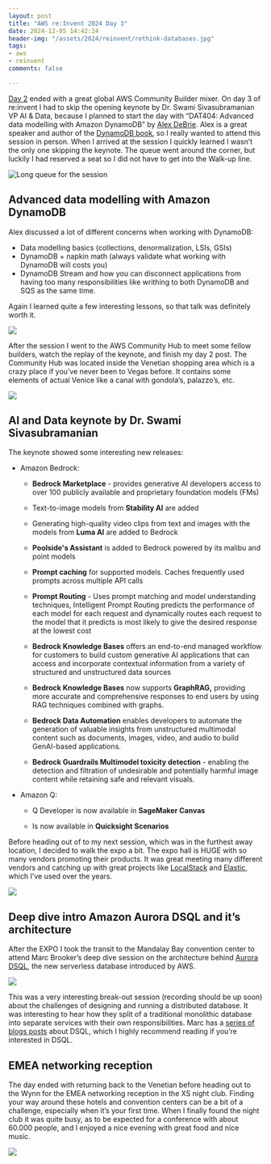 ```yaml
---
layout: post
title: "AWS re:Invent 2024 Day 3"
date: 2024-12-05 14:42:24
header-img: "/assets/2024/reinvent/rethink-databases.jpg"
tags:
- aws
- reinvent
comments: false

---
```


[Day 2](/2024/12/aws-reinvent-day-2.html) ended with a great global AWS Community Builder mixer. On day 3 of re:invent I had to skip the opening keynote by Dr. Swami Sivasubramanian VP AI & Data, because I planned to start the day with “DAT404: Advanced data modelling with Amazon DynamoDB” by [Alex DeBrie](https://www.alexdebrie.com). Alex is a great speaker and author of the [DynamoDB book](https://dynamodbbook.com), so I really wanted to attend this session in person. When I arrived at the session I quickly learned I wasn’t the only one skipping the keynote. The queue went around the corner, but luckily I had reserved a seat so I did not have to get into the Walk-up line.

![Long queue for the session](https://cdn.hashnode.com/res/hashnode/image/upload/v1733694445246/d69c1a68-1a23-4ae5-a21b-cc69b8cc1314.jpeg)

## Advanced data modelling with Amazon DynamoDB

Alex discussed a lot of different concerns when working with DynamoDB:

* Data modelling basics (collections, denormalization, LSIs, GSIs)
* DynamoDB + napkin math (always validate what working with DynamoDB will costs you)
* DynamoDB Stream and how you can disconnect applications from having too many responsibilities like writhing to both DynamoDB and SQS as the same time.
    

Again I learned quite a few interesting lessons, so that talk was definitely worth it.

![](https://cdn.hashnode.com/res/hashnode/image/upload/v1733726430345/0685eaf6-acab-484c-93ae-0dcef5789911.jpeg)

After the session I went to the AWS Community Hub to meet some fellow builders, watch the replay of the keynote, and finish my day 2 post. The Community Hub was located inside the Venetian shopping area which is a crazy place if you’ve never been to Vegas before. It contains some elements of actual Venice like a canal with gondola’s, palazzo’s, etc.

![](https://cdn.hashnode.com/res/hashnode/image/upload/v1733729186558/b3de0dc4-6397-4902-a7e0-e5dc99cc5e58.jpeg)

## AI and Data keynote by Dr. Swami Sivasubramanian

The keynote showed some interesting new releases:

* Amazon Bedrock:
    
    * **Bedrock Marketplace** - provides generative AI developers access to over 100 publicly available and proprietary foundation models (FMs)
        
    * Text-to-image models from **Stability AI** are added
        
    * Generating high-quality video clips from text and images with the models from **Luma AI** are added to Bedrock
        
    * **Poolside's Assistant** is added to Bedrock powered by its malibu and point models
        
    * **Prompt caching** for supported models. Caches frequently used prompts across multiple API calls
        
    * **Prompt Routing** - Uses prompt matching and model understanding techniques, Intelligent Prompt Routing predicts the performance of each model for each request and dynamically routes each request to the model that it predicts is most likely to give the desired response at the lowest cost
        
    * **Bedrock Knowledge Bases** offers an end-to-end managed workflow for customers to build custom generative AI applications that can access and incorporate contextual information from a variety of structured and unstructured data sources
        
    * **Bedrock Knowledge Bases** now supports **GraphRAG,** providing more accurate and comprehensive responses to end users by using RAG techniques combined with graphs.
        
    * **Bedrock Data Automation** enables developers to automate the generation of valuable insights from unstructured multimodal content such as documents, images, video, and audio to build GenAI-based applications.
        
    * **Bedrock Guardrails Multimodel toxicity detection** \- enabling the detection and filtration of undesirable and potentially harmful image content while retaining safe and relevant visuals.
        
* Amazon Q:
    
    * Q Developer is now available in **SageMaker Canvas**
        
    * Is now available in **Quicksight Scenarios**
        

Before heading out of to my next session, which was in the furthest away location, I decided to walk the expo a bit. The expo hall is HUGE with so many vendors promoting their products. It was great meeting many different vendors and catching up with great projects like [LocalStack](https://www.localstack.cloud) and [Elastic](https://www.elastic.co), which I’ve used over the years.

![](https://cdn.hashnode.com/res/hashnode/image/upload/v1733750634755/6c301493-ea0b-4b10-a20d-96199eddb8d8.jpeg)

## Deep dive intro Amazon Aurora DSQL and it’s architecture

After the EXPO I took the transit to the Mandalay Bay convention center to attend Marc Brooker’s deep dive session on the architecture behind [Aurora DSQL](https://aws.amazon.com/blogs/database/introducing-amazon-aurora-dsql/), the new serverless database introduced by AWS.

![](https://cdn.hashnode.com/res/hashnode/image/upload/v1733748025963/1e257fc9-13b4-48d4-9b22-b4dd499d5cbe.jpeg)

This was a very interesting break-out session (recording should be up soon) about the challenges of designing and running a distributed database. It was interesting to hear how they split of a traditional monolithic database into separate services with their own responsibilities. Marc has a [series of blogs posts](https://brooker.co.za/blog/) about DSQL, which I highly recommend reading if you’re interested in DSQL.

## EMEA networking reception

The day ended with returning back to the Venetian before heading out to the Wynn for the EMEA networking reception in the XS night club. Finding your way around these hotels and convention centers can be a bit of a challenge, especially when it’s your first time. When I finally found the night club it was quite busy, as to be expected for a conference with about 60.000 people, and I enjoyed a nice evening with great food and nice music.

![](https://cdn.hashnode.com/res/hashnode/image/upload/v1733750832657/2b1efeba-6557-4600-aa4a-e54d707413c5.jpeg)
